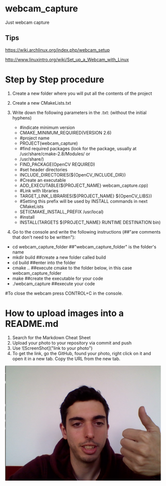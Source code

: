 # webcam_capture
Just webcam capture

## Tips
https://wiki.archlinux.org/index.php/webcam_setup

http://www.linuxintro.org/wiki/Set_up_a_Webcam_with_Linux


# Step by Step procedure
1. Create a new folder where you will put all the contents of the project
2. Create a new CMakeLists.txt
3. Write down the following parameters in the .txt: (without the initial hyphens)
      - #indicate minimum version
      - CMAKE_MINIMUM_REQUIRED(VERSION 2.6)
      - #project name
      - PROJECT(webcam_capture)
      - #find required packages (look for the package, usually  at /usr/share/cmake-2.8/Modules/ or
      - /usr/share/)
      - FIND_PACKAGE(OpenCV REQUIRED)
      - #set header directories
      - INCLUDE_DIRECTORIES(${OpenCV_INCLUDE_DIR})
      - #Create an executable
      - ADD_EXECUTABLE(${PROJECT_NAME} webcam_capture.cpp)
      - #Link with libraries
      - TARGET_LINK_LIBRARIES(${PROJECT_NAME} ${OpenCV_LIBS})
      - #Setting this prefix will be used by INSTALL commands in next CMakeLists
      - SET(CMAKE_INSTALL_PREFIX /usr/local)
      - #install
      - INSTALL(TARGETS ${PROJECT_NAME} RUNTIME DESTINATION bin)

4. Go to the console and write the following instructions (##"are comments that don't need to be written"):
  - cd webcam_capture_folder  ##"webcam_capture_folder" is the folder's name
  - mkdir build ##create a new folder called build
  - cd build ##enter into the folder
  - cmake .. ##execute cmake to the folder below, in this case webcam_capture_folder
  - make ##create the executable for your code
  - ./webcam_capture ##execute your code

#To close the webcam press CONTROL+C in the console.


# How to upload images into a README.md

1. Search for the Markdown Cheat Sheet
2. Upload your photo to your repository via commit and push
3. Use ![ScreenShot]("link to your photo")
4. To get the link, go the GitHub, found your photo, right click on it and open it in a new tab. Copy the URL from the new tab.

![ScreenShot](https://raw.githubusercontent.com/danielvicedo/CMake-tutorial/master/webcam_capture/media/Webcam_capture.png)
